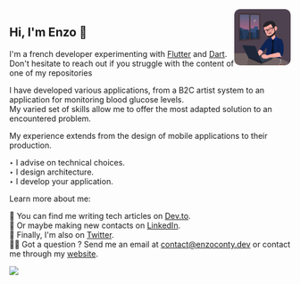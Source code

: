 <img align='right' src="static/animated_enzo.gif" style="border-radius: 10%;" width="20%">

## Hi, I'm Enzo 👋


I'm a french developer experimenting with [Flutter](https://flutter.dev/) and [Dart](https://dart.dev/).  
Don't hesitate to reach out if you struggle with the content of one of my repositories

I have developed various applications, from a B2C artist system to an application for monitoring blood glucose levels.  
My varied set of skills allow me to offer the most adapted solution to an encountered problem.

My experience extends from the design of mobile applications to their production.

‣ I advise on technical choices.  
‣ I design architecture.  
‣ I develop your application.  

Learn more about me:

📝 You can find me writing tech articles on [Dev.to](https://dev.to/blkkkbvsik).   
🤝 Or maybe making new contacts on [LinkedIn](https://www.linkedin.com/in/enzoconty/).   
📱 Finally, I'm also on [Twitter](https://twitter.com/EnzoConty).   
🧑‍💻 Got a question ? Send me an email at [contact@enzoconty.dev](mailto:contact@enzoconty.dev) or contact me through my [website](http://enzoconty.dev/).  


<img height="250em" src="https://github-readme-stackoverflow.vercel.app/?userID=11550065&theme=dark" />

